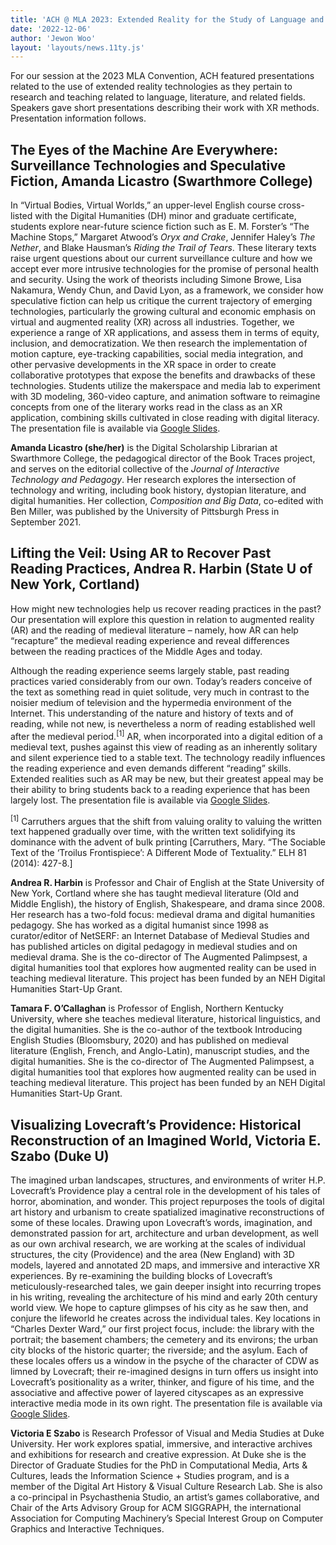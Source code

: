 ```yaml
---
title: 'ACH @ MLA 2023: Extended Reality for the Study of Language and Literature (Updated!)'
date: '2022-12-06'
author: 'Jewon Woo'
layout: 'layouts/news.11ty.js'
---
```

For our session at the 2023 MLA Convention, ACH featured presentations related to the use of extended reality technologies as they pertain to research and teaching related to language, literature, and related fields. Speakers gave short presentations describing their work with XR methods. Presentation information follows.

## The Eyes of the Machine Are Everywhere: Surveillance Technologies and Speculative Fiction, Amanda Licastro (Swarthmore College)

In “Virtual Bodies, Virtual Worlds,” an upper-level English course cross-listed with the Digital Humanities (DH) minor and graduate certificate, students explore near-future science fiction such as E. M. Forster’s “The Machine Stops,” Margaret Atwood’s *Oryx and Crake*, Jennifer Haley’s *The Nether*, and Blake Hausman’s *Riding the Trail of Tears*. These literary texts raise urgent questions about our current surveillance culture and how we accept ever more intrusive technologies for the promise of personal health and security. Using the work of theorists including Simone Browe, Lisa Nakamura, Wendy Chun, and David Lyon, as a framework, we consider how speculative fiction can help us critique the current trajectory of emerging technologies, particularly the growing cultural and economic emphasis on virtual and augmented reality (XR) across all industries. Together, we experience a range of XR applications, and assess them in terms of equity, inclusion, and democratization. We then research the implementation of motion capture, eye-tracking capabilities, social media integration, and other pervasive developments in the XR space in order to create collaborative prototypes that expose the benefits and drawbacks of these technologies. Students utilize the makerspace and media lab to experiment with 3D modeling, 360-video capture, and animation software to reimagine concepts from one of the literary works read in the class as an XR application, combining skills cultivated in close reading with digital literacy. The presentation file is available via [Google Slides](https://docs.google.com/presentation/d/1T3eRaGPRwMXwACHnv1HE8ach_Uxfz6XBxcSmz8e-gHc/edit?usp=sharing).

**Amanda Licastro (she/her)** is the Digital Scholarship Librarian at Swarthmore College, the pedagogical director of the Book Traces project, and serves on the editorial collective of the *Journal of Interactive Technology and Pedagogy*. Her research explores the intersection of technology and writing, including book history, dystopian literature, and digital humanities. Her collection, *Composition and Big Data*, co-edited with Ben Miller, was published by the University of Pittsburgh Press in September 2021.

## Lifting the Veil: Using AR to Recover Past Reading Practices, Andrea R. Harbin (State U of New York, Cortland)

How might new technologies help us recover reading practices in the past? Our presentation will explore this question in relation to augmented reality (AR) and the reading of medieval literature – namely, how AR can help “recapture” the medieval reading experience and reveal differences between the reading practices of the Middle Ages and today.

Although the reading experience seems largely stable, past reading practices varied considerably from our own. Today’s readers conceive of the text as something read in quiet solitude, very much in contrast to the noisier medium of television and the hypermedia environment of the Internet. This understanding of the nature and history of texts and of reading, while not new, is nevertheless a norm of reading established well after the medieval period.<sup>\[1\]</sup> AR, when incorporated into a digital edition of a medieval text, pushes against this view of reading as an inherently solitary and silent experience tied to a stable text. The technology readily influences the reading experience and even demands different “reading” skills. Extended realities such as AR may be new, but their greatest appeal may be their ability to bring students back to a reading experience that has been largely lost. The presentation file is available via [Google Slides](https://docs.google.com/presentation/d/1fWV3NmCMYY4fA8wn0wSB0nvS3vEnTIxjQNCpqph91vQ/edit?usp=sharing).

<sup>\[1\]</sup> Carruthers argues that the shift from valuing orality to valuing the written text happened gradually over time, with the written text solidifying its dominance with the advent of bulk printing \[Carruthers, Mary. “The Sociable Text of the ‘Troilus Frontispiece’: A Different Mode of Textuality.” ELH 81 (2014): 427-8.\]

**Andrea R. Harbin** is Professor and Chair of English at the State University of New York, Cortland where she has taught medieval literature (Old and Middle English), the history of English, Shakespeare, and drama since 2008. Her research has a two-fold focus: medieval drama and digital humanities pedagogy. She has worked as a digital humanist since 1998 as curator/editor of NetSERF: an Internet Database of Medieval Studies and has published articles on digital pedagogy in medieval studies and on medieval drama. She is the co-director of The Augmented Palimpsest, a digital humanities tool that explores how augmented reality can be used in teaching medieval literature. This project has been funded by an NEH Digital Humanities Start-Up Grant.

**Tamara F. O’Callaghan** is Professor of English, Northern Kentucky University, where she teaches medieval literature, historical linguistics, and the digital humanities. She is the co-author of the textbook Introducing English Studies (Bloomsbury, 2020) and has published on medieval literature (English, French, and Anglo-Latin), manuscript studies, and the digital humanities. She is the co-director of The Augmented Palimpsest, a digital humanities tool that explores how augmented reality can be used in teaching medieval literature. This project has been funded by an NEH Digital Humanities Start-Up Grant.

## Visualizing Lovecraft’s Providence: Historical Reconstruction of an Imagined World, Victoria E. Szabo (Duke U)

The imagined urban landscapes, structures, and environments of writer H.P. Lovecraft’s Providence play a central role in the development of his tales of horror, abomination, and wonder. This project repurposes the tools of digital art history and urbanism to create spatialized imaginative reconstructions of some of these locales. Drawing upon Lovecraft’s words, imagination, and demonstrated passion for art, architecture and urban development, as well as our own archival research, we are working at the scales of individual structures, the city (Providence) and the area (New England) with 3D models, layered and annotated 2D maps, and immersive and interactive XR experiences. By re-examining the building blocks of Lovecraft’s meticulously-researched tales, we gain deeper insight into recurring tropes in his writing, revealing the architecture of his mind and early 20th century world view. We hope to capture glimpses of his city as he saw then, and conjure the lifeworld he creates across the individual tales. Key locations in “Charles Dexter Ward,” our first project focus, include: the library with the portrait; the basement chambers; the cemetery and its environs; the urban city blocks of the historic quarter; the riverside; and the asylum. Each of these locales offers us a window in the psyche of the character of CDW as limned by Lovecraft; their re-imagined designs in turn offers us insight into Lovecraft’s positionality as a writer, thinker, and figure of his time, and the associative and affective power of layered cityscapes as an expressive interactive media mode in its own right. The presentation file is available via [Google Slides](https://drive.google.com/file/d/1Zdd1Tj-hYADHcQvkRkJIzbwfbr5Z2g3s/view?usp=sharing).

**Victoria E Szabo** is Research Professor of Visual and Media Studies at Duke University. Her work explores spatial, immersive, and interactive archives and exhibitions for research and creative expression. At Duke she is the Director of Graduate Studies for the PhD in Computational Media, Arts &amp; Cultures, leads the Information Science + Studies program, and is a member of the Digital Art History &amp; Visual Culture Research Lab. She is also a co-principal in Psychasthenia Studio, an artist’s games collaborative, and Chair of the Arts Advisory Group for ACM SIGGRAPH, the international Association for Computing Machinery’s Special Interest Group on Computer Graphics and Interactive Techniques.
